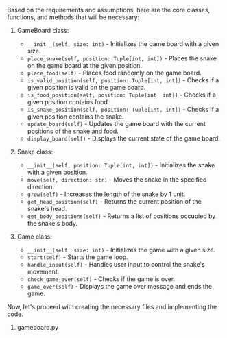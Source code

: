 Based on the requirements and assumptions, here are the core classes, functions, and methods that will be necessary:

1. GameBoard class:
   - `__init__(self, size: int)` - Initializes the game board with a given size.
   - `place_snake(self, position: Tuple[int, int])` - Places the snake on the game board at the given position.
   - `place_food(self)` - Places food randomly on the game board.
   - `is_valid_position(self, position: Tuple[int, int])` - Checks if a given position is valid on the game board.
   - `is_food_position(self, position: Tuple[int, int])` - Checks if a given position contains food.
   - `is_snake_position(self, position: Tuple[int, int])` - Checks if a given position contains the snake.
   - `update_board(self)` - Updates the game board with the current positions of the snake and food.
   - `display_board(self)` - Displays the current state of the game board.

2. Snake class:
   - `__init__(self, position: Tuple[int, int])` - Initializes the snake with a given position.
   - `move(self, direction: str)` - Moves the snake in the specified direction.
   - `grow(self)` - Increases the length of the snake by 1 unit.
   - `get_head_position(self)` - Returns the current position of the snake's head.
   - `get_body_positions(self)` - Returns a list of positions occupied by the snake's body.

3. Game class:
   - `__init__(self, size: int)` - Initializes the game with a given size.
   - `start(self)` - Starts the game loop.
   - `handle_input(self)` - Handles user input to control the snake's movement.
   - `check_game_over(self)` - Checks if the game is over.
   - `game_over(self)` - Displays the game over message and ends the game.

Now, let's proceed with creating the necessary files and implementing the code.

1. gameboard.py

